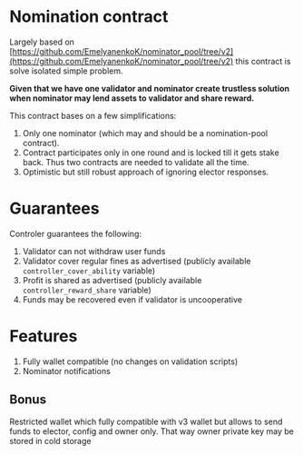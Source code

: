 # Nomination contract
Largely based on [https://github.com/EmelyanenkoK/nominator_pool/tree/v2](https://github.com/EmelyanenkoK/nominator_pool/tree/v2) this contract is solve isolated simple problem.

**Given that we have one validator and nominator create trustless solution when nominator may lend assets to validator and share reward.**

This contract bases on a few simplifications:
1. Only one nominator (which may and should be a nomination-pool contract).
2. Contract participates only in one round and is locked till it gets stake back. Thus two contracts are needed to validate all the time.
3. Optimistic but still robust approach of ignoring elector responses.

# Guarantees
Controler guarantees the following:
1. Validator can not withdraw user funds
2. Validator cover regular fines as advertised (publicly available `controller_cover_ability` variable)
3. Profit is shared as advertised (publicly available `controller_reward_share` variable)
4. Funds may be recovered even if validator is uncooperative

# Features
1. Fully wallet compatible (no changes on validation scripts)
2. Nominator notifications


## Bonus
Restricted wallet which fully compatible with v3 wallet but allows to send funds to elector, config and owner only. That way owner private key may be stored in cold storage
